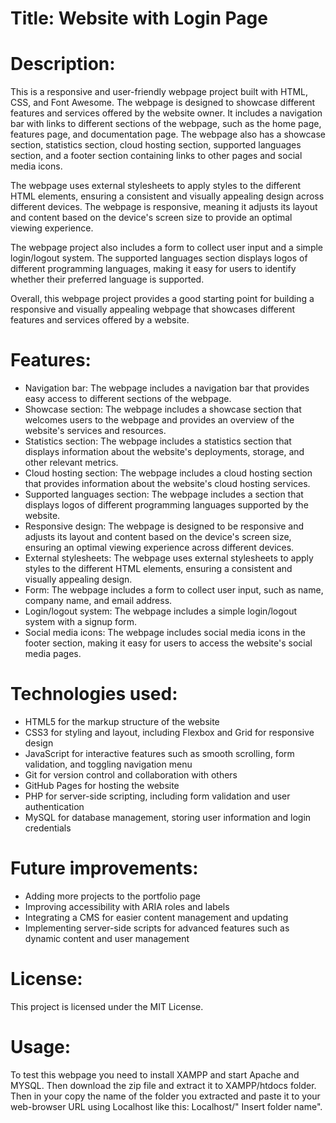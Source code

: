 # Title: Website with Login Page

# Description: 

This is a responsive and user-friendly webpage project built with HTML, CSS, and Font Awesome. The webpage is designed to showcase different features and services offered by the website owner. It includes a navigation bar with links to different sections of the webpage, such as the home page, features page, and documentation page. The webpage also has a showcase section, statistics section, cloud hosting section, supported languages section, and a footer section containing links to other pages and social media icons. 

The webpage uses external stylesheets to apply styles to the different HTML elements, ensuring a consistent and visually appealing design across different devices. The webpage is responsive, meaning it adjusts its layout and content based on the device's screen size to provide an optimal viewing experience.

The webpage project also includes a form to collect user input and a simple login/logout system. The supported languages section displays logos of different programming languages, making it easy for users to identify whether their preferred language is supported.

Overall, this webpage project provides a good starting point for building a responsive and visually appealing webpage that showcases different features and services offered by a website.

# Features:

* Navigation bar: The webpage includes a navigation bar that provides easy access to different sections of the webpage.
* Showcase section: The webpage includes a showcase section that welcomes users to the webpage and provides an overview of the website's services and resources.
* Statistics section: The webpage includes a statistics section that displays information about the website's deployments, storage, and other relevant metrics.
* Cloud hosting section: The webpage includes a cloud hosting section that provides information about the website's cloud hosting services.
* Supported languages section: The webpage includes a section that displays logos of different programming languages supported by the website.
* Responsive design: The webpage is designed to be responsive and adjusts its layout and content based on the device's screen size, ensuring an optimal viewing           experience across different devices.
* External stylesheets: The webpage uses external stylesheets to apply styles to the different HTML elements, ensuring a consistent and visually appealing design.
* Form: The webpage includes a form to collect user input, such as name, company name, and email address.
* Login/logout system: The webpage includes a simple login/logout system with a signup form.
* Social media icons: The webpage includes social media icons in the footer section, making it easy for users to access the website's social media pages.

# Technologies used:

* HTML5 for the markup structure of the website
* CSS3 for styling and layout, including Flexbox and Grid for responsive design
* JavaScript for interactive features such as smooth scrolling, form validation, and toggling navigation menu
* Git for version control and collaboration with others
* GitHub Pages for hosting the website
* PHP for server-side scripting, including form validation and user authentication
* MySQL for database management, storing user information and login credentials

# Future improvements:

* Adding more projects to the portfolio page
* Improving accessibility with ARIA roles and labels
* Integrating a CMS for easier content management and updating
* Implementing server-side scripts for advanced features such as dynamic content and user management

# License: 
This project is licensed under the MIT License.

# Usage:
To test this webpage you need to install XAMPP and start Apache and MYSQL. Then download the zip file and extract it to XAMPP/htdocs folder.
Then in your copy the name of the folder you extracted and paste it to your web-browser URL using Localhost like this: Localhost/" Insert folder name".
